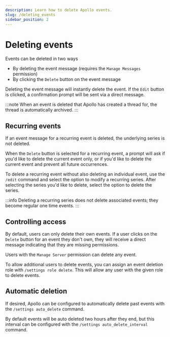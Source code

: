 ```yaml
---
description: Learn how to delete Apollo events.
slug: /deleting_events
sidebar_position: 2
---
```


# Deleting events

Events can be deleted in two ways

- By deleting the event message (requires the `Manage Messages` permission)
- By clicking the `Delete` button on the event message

Deleting the event message will instantly delete the event. If the `Edit`
button is clicked, a confirmation prompt will be sent via a direct message.

:::note
When an event is deleted that Apollo has created a thread for, the thread
is automatically archived.
:::

## Recurring events

If an event message for a recurring event is deleted, the underlying series is
not deleted.

When the `Delete` button is selected for a recurring event, a prompt will
ask if you'd like to delete the current event only, or if you'd like to delete
the current event and prevent all future occurrences.

To delete a recurring event without also deleting an individual event, use the
`/edit` command and select the option to modify a recurring series. After
selecting the series you'd like to delete, select the option to delete the
series.

:::info
Deleting a recurring series does not delete associated events; they become
regular one time events.
:::

## Controlling access

By default, users can only delete their own events. If a user clicks on the
`Delete` button for an event they don't own, they will receive a direct
message indicating that they are missing permissions.

Users with the `Manage Server` permission can delete any event.

To allow additional users to delete events, you can assign an event deletion
role with `/settings role delete`. This will allow any user with the given
role to delete events.

## Automatic deletion

If desired, Apollo can be configured to automatically delete past events with
the `/settings auto_delete` command.

By default events will be auto deleted two hours after they end, but this
interval can be configured with the `/settings auto_delete_interval` command.
